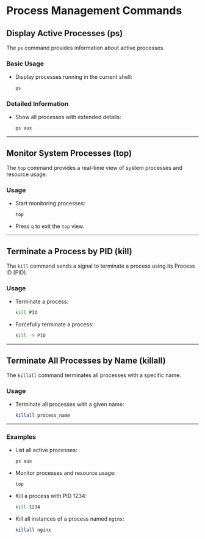 # Process Management Commands

## **Display Active Processes (ps)**

The `ps` command provides information about active processes.

### **Basic Usage**

*   Display processes running in the current shell:

    ```bash
    ps
    ```

### **Detailed Information**

*   Show all processes with extended details:

    ```bash
    ps aux
    ```

***

## **Monitor System Processes (top)**

The `top` command provides a real-time view of system processes and resource usage.

### **Usage**

*   Start monitoring processes:

    ```bash
    top
    ```
* Press `q` to exit the `top` view.

***

## **Terminate a Process by PID (kill)**

The `kill` command sends a signal to terminate a process using its Process ID (PID).

### **Usage**

*   Terminate a process:

    ```bash
    kill PID
    ```
*   Forcefully terminate a process:

    ```bash
    kill -9 PID
    ```

***

## **Terminate All Processes by Name (killall)**

The `killall` command terminates all processes with a specific name.

### **Usage**

*   Terminate all processes with a given name:

    ```bash
    killall process_name
    ```

***

### **Examples**

*   List all active processes:

    ```bash
    ps aux
    ```
*   Monitor processes and resource usage:

    ```bash
    top
    ```
*   Kill a process with PID 1234:

    ```bash
    kill 1234
    ```
*   Kill all instances of a process named `nginx`:

    ```bash
    killall nginx


    ```

